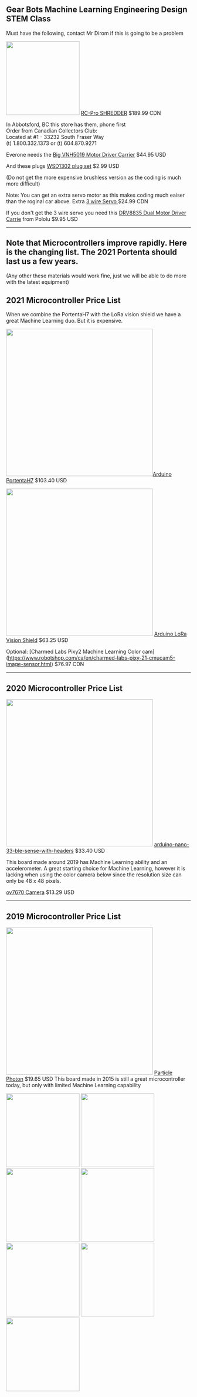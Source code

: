 ## Gear Bots Machine Learning Engineering Design STEM Class


Must have the following, contact Mr Dirom if this is going to be a problem

<img src="https://user-images.githubusercontent.com/5605614/133371262-eb66181f-40c3-4d72-a0aa-c43379d2404b.png" width=200 /> [RC-Pro SHREDDER](https://www.rcpro.ca/collections/shredder/products/shredder) $189.99 CDN   


In Abbotsford, BC this store has them, phone first  
Order from Canadian Collectors Club:   
Located at #1 - 33232 South Fraser Way    
(t) 1.800.332.1373 or (t) 604.870.9271   
  



Everone needs the [Big VNH5019 Motor Driver Carrier](https://www.pololu.com/product/1451) $44.95 USD


And these plugs [WSD1302 plug set](https://www.rcsuperstore.com/ws-deans-2-pin-ultra-plug-set-one-male-one-female-included/) $2.99 USD



(Do not get the more expensive brushless version as the coding is much more difficult)

Note: You can get an extra servo motor as this makes coding much eaiser than the roginal car above. 
Extra [3 wire Servo ](https://www.rcpro.ca/collections/shredder/products/shredder-3-wires-19gram-metal-gear-servo) $24.99 CDN

If you don't get the 3 wire servo you need this [DRV8835 Dual Motor Driver Carrie](https://www.pololu.com/product/2135) from Pololu $9.95 USD



-----

## Note that Microcontrollers improve rapidly. Here is the changing list. The 2021 Portenta should last us a few years.   
(Any other these materials would work fine, just we will be able to do more with the latest equipment)

## 2021 Microcontroller Price List   
When we combine the PortentaH7 with the LoRa vision shield we have a great Machine Learning duo. But it is expensive.  


<img src="https://user-images.githubusercontent.com/5605614/133374580-13deb749-820c-46db-bc04-597c610d2bd0.png" width=400 />[Arduino PortentaH7](https://store-usa.arduino.cc/products/portenta-h7)  $103.40 USD  


<img src="https://user-images.githubusercontent.com/5605614/133374592-36bb6dfd-ec10-4796-b998-782b58ce8730.png" width=400 /> [Arduino LoRa Vision Shield](https://store-usa.arduino.cc/products/arduino-portenta-vision-shield-lora%C2%AE) $63.25 USD

Optional: [Charmed Labs Pixy2 Machine Learning Color cam] (https://www.robotshop.com/ca/en/charmed-labs-pixy-21-cmucam5-image-sensor.html) $76.97 CDN


-----

## 2020 Microcontroller Price List

<img src="https://user-images.githubusercontent.com/5605614/133374371-e522276f-00ab-47ba-86d2-fe1cc8a5bc37.png" width=400 /> [arduino-nano-33-ble-sense-with-headers](https://store-usa.arduino.cc/products/arduino-nano-33-ble-sense-with-headers) $33.40 USD

This board made around 2019 has Machine Learning ability and an accelerometer. A great starting choice for Machine Learning, however it is lacking when using the color camera below since the resolution size can only be 48 x 48 pixels.

[ov7670 Camera](https://electropeak.com/ov7670-camera-board-b-waveshare) $13.29 USD


-----

## 2019 Microcontroller Price List


<img src="https://user-images.githubusercontent.com/5605614/133374498-25540209-2123-437f-9cca-6319c8881364.png" width=400 /> [Particle Photon](https://store.particle.io/products/photon)  $19.65 USD
This board made in 2015 is still a great microcontroller today, but only with limited Machine Learning capability







<img src="https://user-images.githubusercontent.com/5605614/133374039-45fac79c-23a0-4992-a403-699e03a1c17f.png" width=200 />


<img src="https://user-images.githubusercontent.com/5605614/133374088-cc719213-80e5-47c9-a8d1-b476c2cc336c.png" width=200 />



<img src="https://user-images.githubusercontent.com/5605614/133374122-6af08f67-3216-41f2-9b39-30c7eb15e9a4.png" width=200 />




<img src="https://user-images.githubusercontent.com/5605614/133374152-65006148-0003-4ddc-87bb-1dade1220466.png" width=200 />




<img src="https://user-images.githubusercontent.com/5605614/133374173-5b7151d8-e30d-4162-8eb1-fb6f80b20638.png" width=200 />







<img src="https://user-images.githubusercontent.com/5605614/133374299-bcad6533-8d8f-48f3-a833-85228e8ff984.png" width=200 />




<img src="https://user-images.githubusercontent.com/5605614/133374447-75e23fc8-ea5f-4319-a6dd-2426680955aa.png" width=200 />










